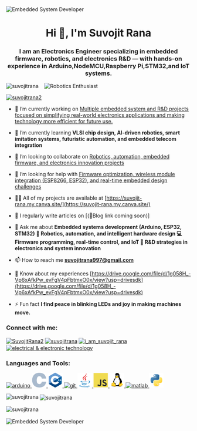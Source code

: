 <img align="center" alt= "Embedded System Developer"  height="100" width="1000" src="https://repository-images.githubusercontent.com/248428474/1f65d753-4bf4-4a49-8310-7ae814fe1c8a">

<h1 align="center">Hi 👋, I'm Suvojit Rana</h1>
<h3 align="center">I am an Electronics Engineer specializing in embedded firmware, robotics, and electronics R&D — with hands-on experience in Arduino,NodeMCU,Raspberry Pi,STM32,and IoT systems.</h3>
<img align="right" alt= "Robotics Enthusiast" width="400" src="https://cdn.dribbble.com/userupload/41674323/file/original-4038f1c63f5e9d0e1e025847720e7c7b.gif">

<p align="left"> <img src="https://komarev.com/ghpvc/?username=suvojitrana&label=Profile%20views&color=0e75b6&style=flat" alt="suvojitrana" /> </p>

<p align="left"> <a href="https://twitter.com/suvojitrana2" target="blank"><img src="https://img.shields.io/twitter/follow/suvojitrana2?logo=twitter&style=for-the-badge" alt="suvojitrana2" /></a> </p>

- 🔭 I’m currently working on [Multiple embedded system and R&D projects focused on simplifying real-world electronics applications and making technology more efficient for future use.](https://suvojit-rana.my.canva.site/)

- 🌱 I’m currently learning **VLSI chip design, AI-driven robotics, smart imitation systems, futuristic automation, and embedded telecom integration**

- 👯 I’m looking to collaborate on [Robotics, automation, embedded firmware, and electronics innovation projects](http://www.linkedin.com/in/suvojitrana)

- 🤝 I’m looking for help with [Firmware optimization, wireless module integration (ESP8266, ESP32), and real-time embedded design challenges](https://youtube.com/@electrical_electronic_hindi?si=kYswtf7TN2iQ4I2S)

- 👨‍💻 All of my projects are available at [https://suvojit-rana.my.canva.site/](https://suvojit-rana.my.canva.site/)

- 📝 I regularly write articles on [(📍Blog link coming soon)]

- 💬 Ask me about **Embedded systems development (Arduino, ESP32, STM32) 🤖 Robotics, automation, and intelligent hardware design 💻 Firmware programming, real-time control, and IoT 🧠 R&D strategies in electronics and system innovation**

- 📫 How to reach me **suvojitrana997@gmail.com**

- 📄 Know about my experiences [https://drive.google.com/file/d/1g058H_-Vp6xAfkPw_evFgV4pFbtmxO0x/view?usp=drivesdk](https://drive.google.com/file/d/1g058H_-Vp6xAfkPw_evFgV4pFbtmxO0x/view?usp=drivesdk)

- ⚡ Fun fact **I find peace in blinking LEDs and joy in making machines move.**

<h3 align="left">Connect with me:</h3>
<p align="left">
<a href="https://twitter.com/SuvojitRana2" target="blank"><img align="center" src="https://raw.githubusercontent.com/rahuldkjain/github-profile-readme-generator/master/src/images/icons/Social/twitter.svg" alt="SuvojitRana2" height="30" width="40" /></a>
<a href="https://linkedin.com/in/suvojitrana" target="blank"><img align="center" src="https://raw.githubusercontent.com/rahuldkjain/github-profile-readme-generator/master/src/images/icons/Social/linked-in-alt.svg" alt="suvojitrana" height="30" width="40" /></a>
<a href="https://instagram.com/i_am_suvojit_rana" target="blank"><img align="center" src="https://raw.githubusercontent.com/rahuldkjain/github-profile-readme-generator/master/src/images/icons/Social/instagram.svg" alt="i_am_suvojit_rana" height="30" width="40" /></a>
<a href="https://www.youtube.com/@electrical_electronic_hindi" target="blank"><img align="center" src="https://raw.githubusercontent.com/rahuldkjain/github-profile-readme-generator/master/src/images/icons/Social/youtube.svg" alt="electrical & electronic technology" height="30" width="40" /></a>
</p>

<h3 align="left">Languages and Tools:</h3>
<p align="left"> <a href="https://www.arduino.cc/" target="_blank" rel="noreferrer"> <img src="https://cdn.worldvectorlogo.com/logos/arduino-1.svg" alt="arduino" width="40" height="40"/> </a> <a href="https://www.cprogramming.com/" target="_blank" rel="noreferrer"> <img src="https://raw.githubusercontent.com/devicons/devicon/master/icons/c/c-original.svg" alt="c" width="40" height="40"/> </a> <a href="https://www.w3schools.com/cpp/" target="_blank" rel="noreferrer"> <img src="https://raw.githubusercontent.com/devicons/devicon/master/icons/cplusplus/cplusplus-original.svg" alt="cplusplus" width="40" height="40"/> </a> <a href="https://git-scm.com/" target="_blank" rel="noreferrer"> <img src="https://www.vectorlogo.zone/logos/git-scm/git-scm-icon.svg" alt="git" width="40" height="40"/> </a> <a href="https://www.java.com" target="_blank" rel="noreferrer"> <img src="https://raw.githubusercontent.com/devicons/devicon/master/icons/java/java-original.svg" alt="java" width="40" height="40"/> </a> <a href="https://developer.mozilla.org/en-US/docs/Web/JavaScript" target="_blank" rel="noreferrer"> <img src="https://raw.githubusercontent.com/devicons/devicon/master/icons/javascript/javascript-original.svg" alt="javascript" width="40" height="40"/> </a> <a href="https://www.linux.org/" target="_blank" rel="noreferrer"> <img src="https://raw.githubusercontent.com/devicons/devicon/master/icons/linux/linux-original.svg" alt="linux" width="40" height="40"/> </a> <a href="https://www.mathworks.com/" target="_blank" rel="noreferrer"> <img src="https://upload.wikimedia.org/wikipedia/commons/2/21/Matlab_Logo.png" alt="matlab" width="40" height="40"/> </a> <a href="https://www.python.org" target="_blank" rel="noreferrer"> <img src="https://raw.githubusercontent.com/devicons/devicon/master/icons/python/python-original.svg" alt="python" width="40" height="40"/> </a> </p>

<p><img align="left" src="https://github-readme-stats.vercel.app/api/top-langs?username=suvojitrana&show_icons=true&locale=en&layout=compact" alt="suvojitrana" /></p>

<p>&nbsp;<img align="center" src="https://github-readme-stats.vercel.app/api?username=suvojitrana&show_icons=true&locale=en" alt="suvojitrana" /></p>

<p><img align="center" src="https://github-readme-streak-stats.herokuapp.com/?user=suvojitrana&" alt="suvojitrana" /></p>
<img align="center" alt= "Embedded System Developer"  height="100" width="1000" src="https://repository-images.githubusercontent.com/601737892/fd6544e4-8819-4ba1-a55e-d4785340a2b9">
